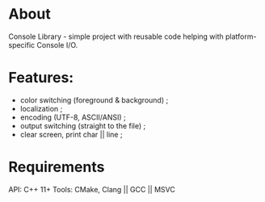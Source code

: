 # About
Console Library - simple project with reusable code helping with platform-specific Console I/O.

# Features:
 - color switching (foreground & background) ;
 - localization ;
 - encoding (UTF-8, ASCII/ANSI) ;
 - output switching (straight to the file) ;
 - clear screen, print char || line ;
 
 # Requirements
 API: C++ 11+
 Tools: CMake, Clang || GCC || MSVC
